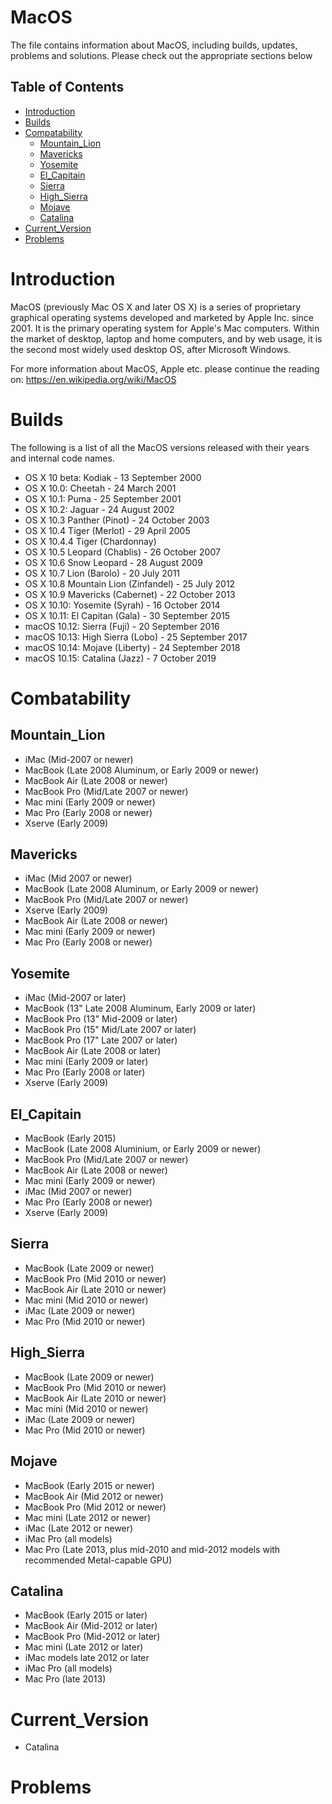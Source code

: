 # MacOS
The file contains information about MacOS, including builds, updates, problems and solutions. Please check out the appropriate sections below



Table of Contents
-----------------

  * [Introduction](#introduction)
  * [Builds](#builds)
  * [Compatability](#compatability)
  	* [Mountain_Lion](#mountain_lion)
  	* [Mavericks](#mavericks)
  	* [Yosemite](#yosemite)
  	* [El_Capitain](#el_capitain)
  	* [Sierra](#sierra)
  	* [High_Sierra](#high_sierra)
  	* [Mojave](#mojave)
  	* [Catalina](#catalina)
  * [Current_Version](#current_version)
  * [Problems](#problems)



Introduction
===========
 MacOS (previously Mac OS X and later OS X) is a series of proprietary graphical operating systems developed and marketed by Apple Inc. since 2001. It is the primary operating system for Apple's Mac computers. Within the market of desktop, laptop and home computers, and by web usage, it is the second most widely used desktop OS, after Microsoft Windows.

 For more information about MacOS, Apple etc. please continue the reading on: https://en.wikipedia.org/wiki/MacOS



Builds
=======

The following is a list of all the MacOS versions released with their years and internal code names. 

- OS X 10 beta: Kodiak - 13 September 2000
- OS X 10.0: Cheetah - 24 March 2001
- OS X 10.1: Puma - 25 September 2001
- OS X 10.2: Jaguar - 24 August 2002
- OS X 10.3 Panther (Pinot) - 24 October 2003
- OS X 10.4 Tiger (Merlot) - 29 April 2005
- OS X 10.4.4 Tiger (Chardonnay)
- OS X 10.5 Leopard (Chablis) - 26 October 2007
- OS X 10.6 Snow Leopard - 28 August 2009
- OS X 10.7 Lion (Barolo) - 20 July 2011
- OS X 10.8 Mountain Lion (Zinfandel) - 25 July 2012
- OS X 10.9 Mavericks (Cabernet) - 22 October 2013
- OS X 10.10: Yosemite (Syrah) - 16 October 2014
- OS X 10.11: El Capitan (Gala) - 30 September 2015
- macOS 10.12: Sierra (Fuji) - 20 September 2016
- macOS 10.13: High Sierra (Lobo) - 25 September 2017
- macOS 10.14: Mojave (Liberty) - 24 September 2018
- macOS 10.15: Catalina (Jazz) - 7 October 2019



Combatability
==============

Mountain_Lion
--------------	

- iMac (Mid-2007 or newer)
- MacBook (Late 2008 Aluminum, or Early 2009 or newer)
- MacBook Air (Late 2008 or newer)
- MacBook Pro (Mid/Late 2007 or newer)
- Mac mini (Early 2009 or newer)
- Mac Pro (Early 2008 or newer)
- Xserve (Early 2009)

Mavericks
--------------	

- iMac (Mid 2007 or newer)
- MacBook (Late 2008 Aluminum, or Early 2009 or newer)
- MacBook Pro (Mid/Late 2007 or newer)
- Xserve (Early 2009)
- MacBook Air (Late 2008 or newer)
- Mac mini (Early 2009 or newer)
- Mac Pro (Early 2008 or newer)

Yosemite
---------

- iMac (Mid-2007 or later)
- MacBook (13" Late 2008 Aluminum, Early 2009 or later)
- MacBook Pro (13" Mid-2009 or later)
- MacBook Pro (15" Mid/Late 2007 or later)
- MacBook Pro (17" Late 2007 or later)
- MacBook Air (Late 2008 or later)
- Mac mini (Early 2009 or later)
- Mac Pro (Early 2008 or later)
- Xserve (Early 2009)

El_Capitain
------------

- MacBook (Early 2015)
- MacBook (Late 2008 Aluminium, or Early 2009 or newer)
- MacBook Pro (Mid/Late 2007 or newer)
- MacBook Air (Late 2008 or newer)
- Mac mini (Early 2009 or newer)
- iMac (Mid 2007 or newer)
- Mac Pro (Early 2008 or newer)
- Xserve (Early 2009)

Sierra
-------

- MacBook (Late 2009 or newer)
- MacBook Pro (Mid 2010 or newer)
- MacBook Air (Late 2010 or newer)
- Mac mini (Mid 2010 or newer)
- iMac (Late 2009 or newer)
- Mac Pro (Mid 2010 or newer)

High_Sierra
-------------

- MacBook (Late 2009 or newer)
- MacBook Pro (Mid 2010 or newer)
- MacBook Air (Late 2010 or newer)
- Mac mini (Mid 2010 or newer)
- iMac (Late 2009 or newer)
- Mac Pro (Mid 2010 or newer)

Mojave
-------

- MacBook (Early 2015 or newer)
- MacBook Air (Mid 2012 or newer)
- MacBook Pro (Mid 2012 or newer)
- Mac mini (Late 2012 or newer)
- iMac (Late 2012 or newer)
- iMac Pro (all models)
- Mac Pro (Late 2013, plus mid-2010 and mid-2012 models with recommended Metal-capable GPU)

Catalina
-----------------------

- MacBook (Early 2015 or later)
- MacBook Air (Mid-2012 or later)
- MacBook Pro (Mid-2012 or later)
- Mac mini (Late 2012 or later)
- iMac models late 2012 or later
- iMac Pro (all models)
- Mac Pro (late 2013)
 


Current_Version
===========
 - Catalina 
 


Problems
===========

 
 

